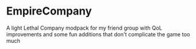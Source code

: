 # EmpireCompany
A light Lethal Company modpack for my friend group with QoL improvements and some fun additions that don't complicate the game too much